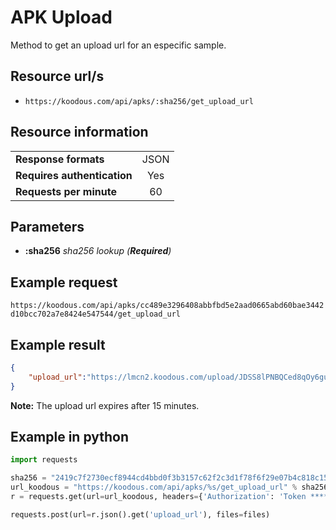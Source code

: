 # APK Upload

Method to get an upload url for an especific sample.

## Resource url/s

* `https://koodous.com/api/apks/:sha256/get_upload_url`

## Resource information

| | |
| ------------- |:-------------:|
| **Response formats** | JSON |
| **Requires authentication** | Yes |
| **Requests per minute** | 60|

## Parameters

* **:sha256** _sha256 lookup (**Required**)_

## Example request

`https://koodous.com/api/apks/cc489e3296408abbfbd5e2aad0665abd60bae3442d10bcc702a7e8424e547544/get_upload_url`

## Example result
```json
{
    "upload_url":"https://lmcn2.koodous.com/upload/JDSS8lPNBQCed8qOy6gu0CmvsheZhYdQDM6UMPa3Oz7uJSbCRbdez0c9DKxoXUf7P0dobSZUiB2njx4f3xjX1Sq6pJM4Q0NwuokwL7glirbF3sSR8wG0BA0NmIP3+H8g"
}
```

**Note:** The upload url expires after 15 minutes.

## Example in python
```python
import requests

sha256 = "2419c7f2730ecf8944cd4bbd0f3b3157c62f2c3d1f78f6f29e07b4c818c15487"
url_koodous = "https://koodous.com/api/apks/%s/get_upload_url" % sha256
r = requests.get(url=url_koodous, headers={'Authorization': 'Token *****your_token*****'})

requests.post(url=r.json().get('upload_url'), files=files)
```
